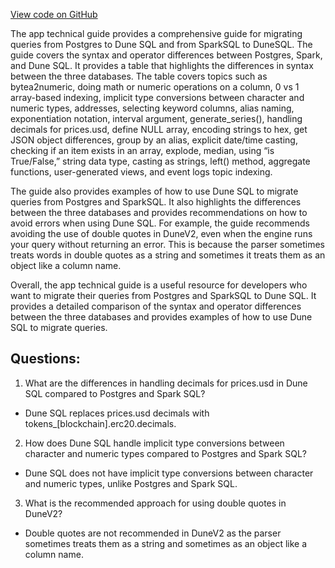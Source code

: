 [View code on GitHub](https://dune.com/blob/master/query\syntax-differences.md)

The app technical guide provides a comprehensive guide for migrating queries from Postgres to Dune SQL and from SparkSQL to DuneSQL. The guide covers the syntax and operator differences between Postgres, Spark, and Dune SQL. It provides a table that highlights the differences in syntax between the three databases. The table covers topics such as bytea2numeric, doing math or numeric operations on a column, 0 vs 1 array-based indexing, implicit type conversions between character and numeric types, addresses, selecting keyword columns, alias naming, exponentiation notation, interval argument, generate_series(), handling decimals for prices.usd, define NULL array, encoding strings to hex, get JSON object differences, group by an alias, explicit date/time casting, checking if an item exists in an array, explode, median, using “is True/False,” string data type, casting as strings, left() method, aggregate functions, user-generated views, and event logs topic indexing.

The guide also provides examples of how to use Dune SQL to migrate queries from Postgres and SparkSQL. It also highlights the differences between the three databases and provides recommendations on how to avoid errors when using Dune SQL. For example, the guide recommends avoiding the use of double quotes in DuneV2, even when the engine runs your query without returning an error. This is because the parser sometimes treats words in double quotes as a string and sometimes it treats them as an object like a column name. 

Overall, the app technical guide is a useful resource for developers who want to migrate their queries from Postgres and SparkSQL to Dune SQL. It provides a detailed comparison of the syntax and operator differences between the three databases and provides examples of how to use Dune SQL to migrate queries.
## Questions: 
 1. What are the differences in handling decimals for prices.usd in Dune SQL compared to Postgres and Spark SQL?
- Dune SQL replaces prices.usd decimals with tokens_[blockchain].erc20.decimals.
2. How does Dune SQL handle implicit type conversions between character and numeric types compared to Postgres and Spark SQL?
- Dune SQL does not have implicit type conversions between character and numeric types, unlike Postgres and Spark SQL.
3. What is the recommended approach for using double quotes in DuneV2?
- Double quotes are not recommended in DuneV2 as the parser sometimes treats them as a string and sometimes as an object like a column name.
